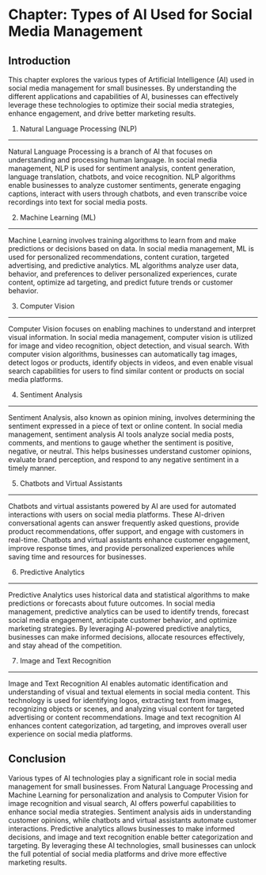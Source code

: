 Chapter: Types of AI Used for Social Media Management
=====================================================

Introduction
------------

This chapter explores the various types of Artificial Intelligence (AI) used in social media management for small businesses. By understanding the different applications and capabilities of AI, businesses can effectively leverage these technologies to optimize their social media strategies, enhance engagement, and drive better marketing results.

1. Natural Language Processing (NLP)
------------------------------------

Natural Language Processing is a branch of AI that focuses on understanding and processing human language. In social media management, NLP is used for sentiment analysis, content generation, language translation, chatbots, and voice recognition. NLP algorithms enable businesses to analyze customer sentiments, generate engaging captions, interact with users through chatbots, and even transcribe voice recordings into text for social media posts.

2. Machine Learning (ML)
------------------------

Machine Learning involves training algorithms to learn from and make predictions or decisions based on data. In social media management, ML is used for personalized recommendations, content curation, targeted advertising, and predictive analytics. ML algorithms analyze user data, behavior, and preferences to deliver personalized experiences, curate content, optimize ad targeting, and predict future trends or customer behavior.

3. Computer Vision
------------------

Computer Vision focuses on enabling machines to understand and interpret visual information. In social media management, computer vision is utilized for image and video recognition, object detection, and visual search. With computer vision algorithms, businesses can automatically tag images, detect logos or products, identify objects in videos, and even enable visual search capabilities for users to find similar content or products on social media platforms.

4. Sentiment Analysis
---------------------

Sentiment Analysis, also known as opinion mining, involves determining the sentiment expressed in a piece of text or online content. In social media management, sentiment analysis AI tools analyze social media posts, comments, and mentions to gauge whether the sentiment is positive, negative, or neutral. This helps businesses understand customer opinions, evaluate brand perception, and respond to any negative sentiment in a timely manner.

5. Chatbots and Virtual Assistants
----------------------------------

Chatbots and virtual assistants powered by AI are used for automated interactions with users on social media platforms. These AI-driven conversational agents can answer frequently asked questions, provide product recommendations, offer support, and engage with customers in real-time. Chatbots and virtual assistants enhance customer engagement, improve response times, and provide personalized experiences while saving time and resources for businesses.

6. Predictive Analytics
-----------------------

Predictive Analytics uses historical data and statistical algorithms to make predictions or forecasts about future outcomes. In social media management, predictive analytics can be used to identify trends, forecast social media engagement, anticipate customer behavior, and optimize marketing strategies. By leveraging AI-powered predictive analytics, businesses can make informed decisions, allocate resources effectively, and stay ahead of the competition.

7. Image and Text Recognition
-----------------------------

Image and Text Recognition AI enables automatic identification and understanding of visual and textual elements in social media content. This technology is used for identifying logos, extracting text from images, recognizing objects or scenes, and analyzing visual content for targeted advertising or content recommendations. Image and text recognition AI enhances content categorization, ad targeting, and improves overall user experience on social media platforms.

Conclusion
----------

Various types of AI technologies play a significant role in social media management for small businesses. From Natural Language Processing and Machine Learning for personalization and analysis to Computer Vision for image recognition and visual search, AI offers powerful capabilities to enhance social media strategies. Sentiment analysis aids in understanding customer opinions, while chatbots and virtual assistants automate customer interactions. Predictive analytics allows businesses to make informed decisions, and image and text recognition enable better categorization and targeting. By leveraging these AI technologies, small businesses can unlock the full potential of social media platforms and drive more effective marketing results.
